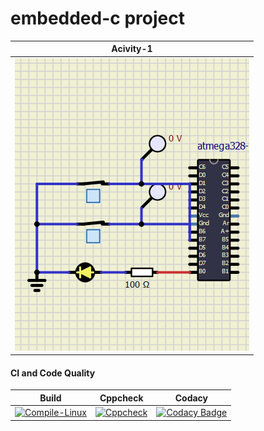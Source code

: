 # embedded-c project
|Acivity-1|
|:--:|
|![Activity-1](https://github.com/Govardhan-Mogili/embedded-c/blob/main/simulation/Activity1.png)|
#### CI and Code Quality
|Build|Cppcheck|Codacy
|:--:|:--:|:--:|
|[![Compile-Linux](https://github.com/Govardhan-Mogili/embedded-c/actions/workflows/Compile.yml/badge.svg)](https://github.com/Govardhan-Mogili/embedded-c/actions/workflows/Compile.yml)|[![Cppcheck](https://github.com/Govardhan-Mogili/embedded-c/actions/workflows/Codequality.yml/badge.svg)](https://github.com/Govardhan-Mogili/embedded-c/actions/workflows/Codequality.yml)|[![Codacy Badge](https://app.codacy.com/project/badge/Grade/d3b9e2562b5e40e6bcc5bc25e18450ea)](https://www.codacy.com/gh/Govardhan-Mogili/embedded-c/dashboard?utm_source=github.com&amp;utm_medium=referral&amp;utm_content=Govardhan-Mogili/embedded-c&amp;utm_campaign=Badge_Grade)
